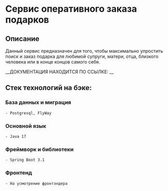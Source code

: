 # Сервис оперативного заказа подарков
## Описание
Данный сервис предназначен для того, чтобы максимально упростить поиск и заказ подарка для любимой супруги, матери, отца, близкого человека или в конце концов самого себя.

__ДОКУМЕНТАЦИЯ НАХОДИТСЯ ПО ССЫЛКЕ: __

## Стек технологий на бэке:
### База данных и миграция
    - Postgresql, FlyWay
### Основной язык
    - Java 17
### Фреймворк и библиотеки
    - Spring Boot 3.1
### Фронтенд
    - На усмотрение фронтэндера